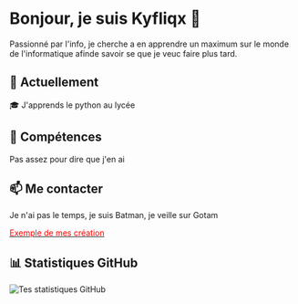 # Bonjour, je suis Kyfliqx 👋

Passionné par l'info, je cherche a en apprendre un maximum sur le monde de l'informatique afinde savoir se que je veuc faire plus tard.

## 🌱 Actuellement

🎓 J'apprends le python au lycée 

## 💼 Compétences

Pas assez pour dire que j'en ai 

## 📫 Me contacter

Je n'ai pas le temps, je suis Batman, je veille sur Gotam


 [<span style="color:red">Exemple de mes création </span>](https://www.youtube.com/watch?v=dQw4w9WgXcQ)

## 📊 Statistiques GitHub

![Tes statistiques GitHub](https://github-readme-stats.vercel.app/api?username=TonNomUtilisateurGitHub&show_icons=true&theme=radical)


